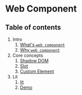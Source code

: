 # Web Component

## Table of contents

1. Intro
   1. [What's `web component`](/docs/intro/whats-web-component.md)
   1. [Why `web component`](/docs/intro/why-web-component.md)
1. Core concepts
   1. [Shadow DOM](/docs/core-concepts/shadow-dom.md)
   1. [Slot](/docs/core-concepts/slot.md)
   1. [Custom Element](/docs/core-concepts/custom-element.md)
1. Lit
   1. [lit](/docs/lit/lit.md)
   1. [Demo](/docs/lit/demo/README.md)

